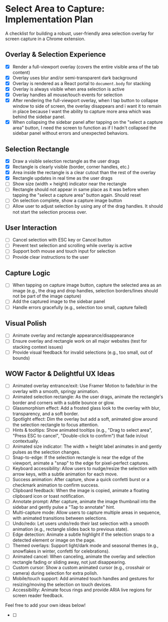 # Select Area to Capture: Implementation Plan

A checklist for building a robust, user-friendly area selection overlay for screen capture in a Chrome extension.

## Overlay & Selection Experience

- [x] Render a full-viewport overlay (covers the entire visible area of the tab content)
- [x] Overlay uses blur and/or semi-transparent dark background
- [x] Overlay is rendered as a React portal to `document.body` for stacking
- [x] Overlay is always visible when area selection is active
- [x] Overlay handles all mouse/touch events for selection
- [x] After rendering the full-viewport overlay, when I tap button to collapse window to side of screen, the overlay disappears and i want it to remain in place because I want the ability to capture more area which was behind the sidebar panel.
- [x] When collapsing the sidebar panel after tapping on the "select a capture area" button, I need the screen to function as if I hadn't collapsed the sidebar panel without errors and unexpected behaviors.

## Selection Rectangle

- [x] Draw a visible selection rectangle as the user drags
- [x] Rectangle is clearly visible (border, corner handles, etc.)
- [x] Area inside the rectangle is a clear cutout than the rest of the overlay
- [x] Rectangle updates in real time as the user drags
- [ ] Show size (width × height) indicator near the rectangle
- [ ] Rectangle should not appear in same place as it was before when tapping the "select a capture area" button again. Should reset
- [ ] On selection complete, show a capture image button
- [ ] Allow user to adjust selection by using any of the drag handles. It should not start the selection process over.

## User Interaction

- [ ] Cancel selection with ESC key or Cancel button
- [ ] Prevent text selection and scrolling while overlay is active
- [ ] Support both mouse and touch input for selection
- [ ] Provide clear instructions to the user

## Capture Logic

- [ ] When tapping on capture image button, capture the selected area as an image (e.g., the drag and drop handles, selection borders/lines should not be part of the image capture)
- [ ] Add the captured image to the sidebar panel
- [ ] Handle errors gracefully (e.g., selection too small, capture failed)

## Visual Polish

- [ ] Animate overlay and rectangle appearance/disappearance
- [ ] Ensure overlay and rectangle work on all major websites (test for stacking context issues)
- [ ] Provide visual feedback for invalid selections (e.g., too small, out of bounds)

## WOW Factor & Delightful UX Ideas

- [ ] Animated overlay entrance/exit: Use Framer Motion to fade/blur in the overlay with a smooth, springy animation.
- [ ] Animated selection rectangle: As the user drags, animate the rectangle's border and corners with a subtle bounce or glow.
- [ ] Glassmorphism effect: Add a frosted glass look to the overlay with blur, transparency, and a soft border.
- [ ] Spotlight effect: Dim the overlay but add a soft, animated glow around the selection rectangle to focus attention.
- [ ] Hints & tooltips: Show animated tooltips (e.g., "Drag to select area", "Press ESC to cancel", "Double-click to confirm") that fade in/out contextually.
- [ ] Animated size indicator: The width × height label animates in and gently pulses as the selection changes.
- [ ] Snap-to-edge: If the selection rectangle is near the edge of the viewport, animate a "snap" to the edge for pixel-perfect captures.
- [ ] Keyboard accessibility: Allow users to nudge/resize the selection with arrow keys, with a subtle animation for each move.
- [ ] Success animation: After capture, show a quick confetti burst or a checkmark animation to confirm success.
- [ ] Clipboard feedback: When the image is copied, animate a floating clipboard icon or toast notification.
- [ ] Annotate prompt: After capture, animate the image thumbnail into the sidebar and gently pulse a "Tap to annotate" hint.
- [ ] Multi-capture mode: Allow users to capture multiple areas in sequence, with animated transitions between selections.
- [ ] Undo/redo: Let users undo/redo their last selection with a smooth animation (e.g., rectangle slides back to previous state).
- [ ] Edge detection: Animate a subtle highlight if the selection snaps to a detected element or image on the page.
- [ ] Themed overlays: Support light/dark mode and seasonal themes (e.g., snowflakes in winter, confetti for celebrations).
- [ ] Animated cancel: When canceling, animate the overlay and selection rectangle fading or sliding away, not just disappearing.
- [ ] Custom cursor: Show a custom animated cursor (e.g., crosshair or camera) during selection for extra polish.
- [ ] Mobile/touch support: Add animated touch handles and gestures for resizing/moving the selection on touch devices.
- [ ] Accessibility: Animate focus rings and provide ARIA live regions for screen reader feedback.

Feel free to add your own ideas below!

- [ ]
